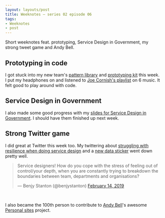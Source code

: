 ```yaml
---
layout: layouts/post
title: Weeknotes – series 02 episode 06
tags:
- Weeknotes
- post
---
```


Short weeknotes feat. prototyping, Service Design in Government, my strong tweet game and Andy Bell.

## Prototyping in code

I got stuck into my new team's [pattern library](https://github.com/ONSdigital/pattern-library-v2) and [prototyping kit](https://github.com/onsdigital/sdc-prototypes) this week. I put my headphones on and listened to [Joe Cornish's playlist](https://www.bbc.co.uk/sounds/play/m0002d0g) on 6 music. It felt good to play around with code.

## Service Design in Government

I also made some good progress with my [slides for Service Design in Government](https://govservicedesign.net/2019/sessions/index.php?session=102). I should have them finished up next week.

## Strong Twitter game

I did great at Twitter this week too. My twittering about [struggling with resilience when doing service design](https://twitter.com/benjystanton/status/1096064210566561793) and a [new data sticker](https://twitter.com/benjystanton/status/1095360463192367104) went down pretty well.

<blockquote class="twitter-tweet"><p lang="en" dir="ltr">Service designers! How do you cope with the stress of feeling out of control/your depth, when you are constantly trying to breakdown the boundaries between team, departments and organisations?</p>&mdash; Benjy Stanton (@benjystanton) <a href="https://twitter.com/benjystanton/status/1096064210566561793?ref_src=twsrc%5Etfw">February 14, 2019</a></blockquote> <script async src="https://platform.twitter.com/widgets.js" charset="utf-8"></script>

<br>

I also became the 100th person to contribute to [Andy Bell](https://twitter.com/andybelldesign)'s awesome [Personal sites](https://personalsit.es/) project.
